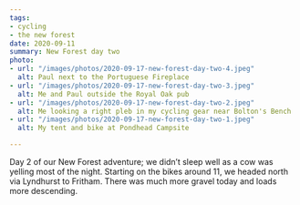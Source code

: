 ```yaml
---
tags:
- cycling
- the new forest
date: 2020-09-11
summary: New Forest day two
photo:
- url: "/images/photos/2020-09-17-new-forest-day-two-4.jpeg"
  alt: Paul next to the Portuguese Fireplace
- url: "/images/photos/2020-09-17-new-forest-day-two-3.jpeg"
  alt: Me and Paul outside the Royal Oak pub
- url: "/images/photos/2020-09-17-new-forest-day-two-2.jpeg"
  alt: Me looking a right pleb in my cycling gear near Bolton's Bench
- url: "/images/photos/2020-09-17-new-forest-day-two-1.jpeg"
  alt: My tent and bike at Pondhead Campsite

---
```

Day 2 of our New Forest adventure; we didn’t sleep well as a cow was yelling most of the night. Starting on the bikes around 11, we headed north via Lyndhurst to Fritham. There was much more gravel today and loads more descending.